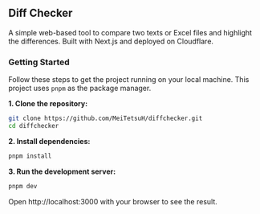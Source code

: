 ## Diff Checker

A simple web-based tool to compare two texts or Excel files and highlight the differences. Built with Next.js and deployed on Cloudflare.

### Getting Started

Follow these steps to get the project running on your local machine. This project uses `pnpm` as the package manager.

**1. Clone the repository:**

```bash
git clone https://github.com/MeiTetsuH/diffchecker.git
cd diffchecker
```

**2. Install dependencies:**

```bash
pnpm install
```

**3. Run the development server:**

```bash
pnpm dev
```

Open http://localhost:3000 with your browser to see the result.